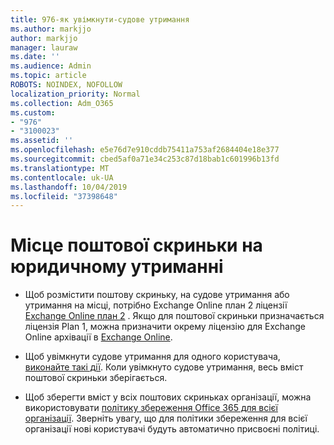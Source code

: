 ```yaml
---
title: 976-як увімкнути-судове утримання
ms.author: markjjo
author: markjjo
manager: lauraw
ms.date: ''
ms.audience: Admin
ms.topic: article
ROBOTS: NOINDEX, NOFOLLOW
localization_priority: Normal
ms.collection: Adm_O365
ms.custom:
- "976"
- "3100023"
ms.assetid: ''
ms.openlocfilehash: e5e76d7e910cddb75411a753af2684404e18e377
ms.sourcegitcommit: cbed5af0a71e34c253c87d18bab1c601996b13fd
ms.translationtype: MT
ms.contentlocale: uk-UA
ms.lasthandoff: 10/04/2019
ms.locfileid: "37398648"
---
```

# <a name="place-a-mailbox-on-legal-hold"></a>Місце поштової скриньки на юридичному утриманні

- Щоб розмістити поштову скриньку, на судове утримання або утримання на місці, потрібно Exchange Online план 2 ліцензії [Exchange Online план 2](https://docs.microsoft.com/office365/servicedescriptions/office-365-platform-service-description/office-365-plan-options) . Якщо для поштової скриньки призначається ліцензія Plan 1, можна призначити окрему ліцензію для Exchange Online архівації в [Exchange Online](https://docs.microsoft.com/office365/servicedescriptions/exchange-online-archiving-service-description).

- Щоб увімкнути судове утримання для одного користувача, [виконайте такі дії](https://docs.microsoft.com/office365/securitycompliance/create-a-litigation-hold). Коли увімкнуто судове утримання, весь вміст поштової скриньки зберігається.

- Щоб зберегти вміст у всіх поштових скриньках організації, можна використовувати [політику збереження Office 365 для всієї організації](https://docs.microsoft.com/microsoft-365/compliance/retention-policies#applying-a-retention-policy-to-an-entire-organization-or-specific-locations). Зверніть увагу, що для політики збереження для всієї організації нові користувачі будуть автоматично присвоєні політиці.
